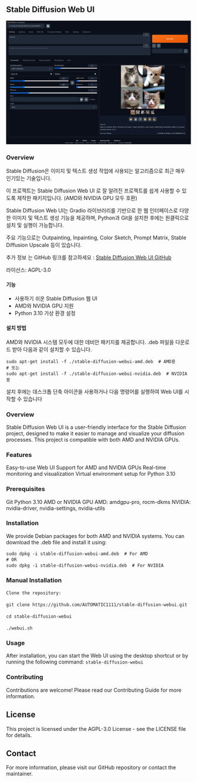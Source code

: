 ## Stable Diffusion Web UI

![stable-diffusion-webui](./app.png)

### Overview
Stable Diffusion은 이미지 및 텍스트 생성 작업에 사용되는 알고리즘으로 최근 매우 인기있는 기술입니다.

이 프로젝트는 Stable Diffusion Web UI 로 잘 알려진 프로젝트를 쉽게 사용할 수 있도록 제작한 패키지입니다. (AMD와 NVIDIA GPU 모두 호환)

Stable Diffusion Web UI는 Gradio 라이브러리를 기반으로 한 웹 인터페이스로 다양한 이미지 및 텍스트 생성 기능을 제공하며, Python과 Git을 설치한 후에는 원클릭으로 설치 및 실행이 가능합니다. 

주요 기능으로는 Outpainting, Inpainting, Color Sketch, Prompt Matrix, Stable Diffusion Upscale 등이 있습니다. 

추가 정보 는 GitHub 링크를 참고하세요 : [Stable Diffusion Web UI GitHub](https://github.com/AUTOMATIC1111/stable-diffusion-webui)

라이선스: AGPL-3.0


#### 기능
* 사용하기 쉬운 Stable Diffusion 웹 UI
* AMD와 NVIDIA GPU 지원
* Python 3.10 가상 환경 설정

#### 설치 방법
AMD와 NVIDIA 시스템 모두에 대한 데비안 패키지를 제공합니다. .deb 파일을 다운로드 받아 다음과 같이 설치할 수 있습니다.

```
sudo apt-get install -f ./stable-diffusion-webui-amd.deb  # AMD용
# 또는
sudo apt-get install -f ./stable-diffusion-webui-nvidia.deb  # NVIDIA용
```

설치 후에는 데스크톱 단축 아이콘을 사용하거나 다음 명령어를 실행하여 Web UI를 시작할 수 있습니다

### Overview

Stable Diffusion Web UI is a user-friendly interface for the Stable Diffusion project, designed to make it easier to manage and visualize your diffusion processes. This project is compatible with both AMD and NVIDIA GPUs.

### Features
Easy-to-use Web UI
Support for AMD and NVIDIA GPUs
Real-time monitoring and visualization
Virtual environment setup for Python 3.10

### Prerequisites
Git
Python 3.10
AMD or NVIDIA GPU
AMD: amdgpu-pro, rocm-dkms
NVIDIA: nvidia-driver, nvidia-settings, nvidia-utils

### Installation

We provide Debian packages for both AMD and NVIDIA systems. You can download the .deb file and install it using:

```
sudo dpkg -i stable-diffusion-webui-amd.deb  # For AMD
# OR
sudo dpkg -i stable-diffusion-webui-nvidia.deb  # For NVIDIA
```

### Manual Installation
```
Clone the repository:

git clone https://github.com/AUTOMATIC1111/stable-diffusion-webui.git

cd stable-diffusion-webui

./webui.sh
```

### Usage
After installation, you can start the Web UI using the desktop shortcut or by running the following command:
`stable-diffusion-webui`

### Contributing
Contributions are welcome! Please read our Contributing Guide for more information.

## License
This project is licensed under the AGPL-3.0 License - see the LICENSE file for details.

## Contact
For more information, please visit our GitHub repository or contact the maintainer.
